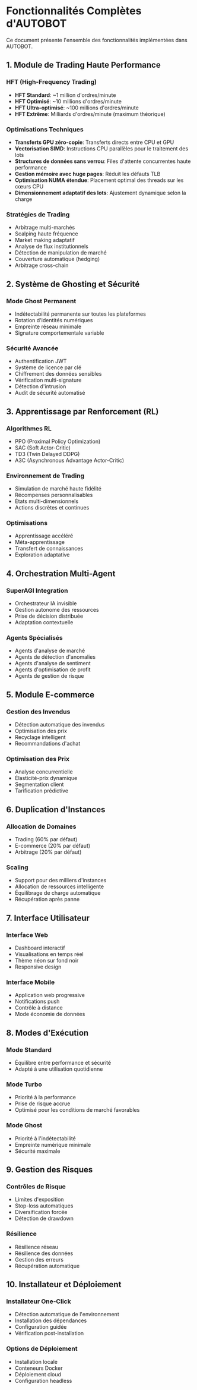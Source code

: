 # Fonctionnalités Complètes d'AUTOBOT

Ce document présente l'ensemble des fonctionnalités implémentées dans AUTOBOT.

## 1. Module de Trading Haute Performance

### HFT (High-Frequency Trading)
- **HFT Standard**: ~1 million d'ordres/minute
- **HFT Optimisé**: ~10 millions d'ordres/minute
- **HFT Ultra-optimisé**: ~100 millions d'ordres/minute
- **HFT Extrême**: Milliards d'ordres/minute (maximum théorique)

### Optimisations Techniques
- **Transferts GPU zéro-copie**: Transferts directs entre CPU et GPU
- **Vectorisation SIMD**: Instructions CPU parallèles pour le traitement des lots
- **Structures de données sans verrou**: Files d'attente concurrentes haute performance
- **Gestion mémoire avec huge pages**: Réduit les défauts TLB
- **Optimisation NUMA étendue**: Placement optimal des threads sur les cœurs CPU
- **Dimensionnement adaptatif des lots**: Ajustement dynamique selon la charge

### Stratégies de Trading
- Arbitrage multi-marchés
- Scalping haute fréquence
- Market making adaptatif
- Analyse de flux institutionnels
- Détection de manipulation de marché
- Couverture automatique (hedging)
- Arbitrage cross-chain

## 2. Système de Ghosting et Sécurité

### Mode Ghost Permanent
- Indétectabilité permanente sur toutes les plateformes
- Rotation d'identités numériques
- Empreinte réseau minimale
- Signature comportementale variable

### Sécurité Avancée
- Authentification JWT
- Système de licence par clé
- Chiffrement des données sensibles
- Vérification multi-signature
- Détection d'intrusion
- Audit de sécurité automatisé

## 3. Apprentissage par Renforcement (RL)

### Algorithmes RL
- PPO (Proximal Policy Optimization)
- SAC (Soft Actor-Critic)
- TD3 (Twin Delayed DDPG)
- A3C (Asynchronous Advantage Actor-Critic)

### Environnement de Trading
- Simulation de marché haute fidélité
- Récompenses personnalisables
- États multi-dimensionnels
- Actions discrètes et continues

### Optimisations
- Apprentissage accéléré
- Méta-apprentissage
- Transfert de connaissances
- Exploration adaptative

## 4. Orchestration Multi-Agent

### SuperAGI Integration
- Orchestrateur IA invisible
- Gestion autonome des ressources
- Prise de décision distribuée
- Adaptation contextuelle

### Agents Spécialisés
- Agents d'analyse de marché
- Agents de détection d'anomalies
- Agents d'analyse de sentiment
- Agents d'optimisation de profit
- Agents de gestion de risque

## 5. Module E-commerce

### Gestion des Invendus
- Détection automatique des invendus
- Optimisation des prix
- Recyclage intelligent
- Recommandations d'achat

### Optimisation des Prix
- Analyse concurrentielle
- Élasticité-prix dynamique
- Segmentation client
- Tarification prédictive

## 6. Duplication d'Instances

### Allocation de Domaines
- Trading (60% par défaut)
- E-commerce (20% par défaut)
- Arbitrage (20% par défaut)

### Scaling
- Support pour des milliers d'instances
- Allocation de ressources intelligente
- Équilibrage de charge automatique
- Récupération après panne

## 7. Interface Utilisateur

### Interface Web
- Dashboard interactif
- Visualisations en temps réel
- Thème néon sur fond noir
- Responsive design

### Interface Mobile
- Application web progressive
- Notifications push
- Contrôle à distance
- Mode économie de données

## 8. Modes d'Exécution

### Mode Standard
- Équilibre entre performance et sécurité
- Adapté à une utilisation quotidienne

### Mode Turbo
- Priorité à la performance
- Prise de risque accrue
- Optimisé pour les conditions de marché favorables

### Mode Ghost
- Priorité à l'indétectabilité
- Empreinte numérique minimale
- Sécurité maximale

## 9. Gestion des Risques

### Contrôles de Risque
- Limites d'exposition
- Stop-loss automatiques
- Diversification forcée
- Détection de drawdown

### Résilience
- Résilience réseau
- Résilience des données
- Gestion des erreurs
- Récupération automatique

## 10. Installateur et Déploiement

### Installateur One-Click
- Détection automatique de l'environnement
- Installation des dépendances
- Configuration guidée
- Vérification post-installation

### Options de Déploiement
- Installation locale
- Conteneurs Docker
- Déploiement cloud
- Configuration headless
